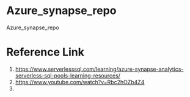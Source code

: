 # Azure_synapse_repo
Azure_synapse_repo

# Reference Link
1. https://www.serverlesssql.com/learning/azure-synapse-analytics-serverless-sql-pools-learning-resources/
2. https://www.youtube.com/watch?v=Rbc2hOZb4Z4
3. 

